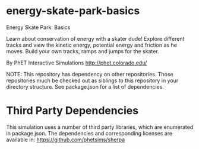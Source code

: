 energy-skate-park-basics
=================

Energy Skate Park: Basics

Learn about conservation of energy with a skater dude! Explore different tracks and view the kinetic energy, potential energy and friction as he moves. Build your own tracks, ramps and jumps for the skater.

By PhET Interactive Simulations
http://phet.colorado.edu/

NOTE: This repository has dependency on other repositories. Those repositories
much be checked out as siblings to this repository in your directory structure.
See package.json for a list of dependencies.

Third Party Dependencies
=============

This simulation uses a number of third party libraries, which are enumerated in package.json.
The dependencies and corresponding licenses are available in: https://github.com/phetsims/sherpa